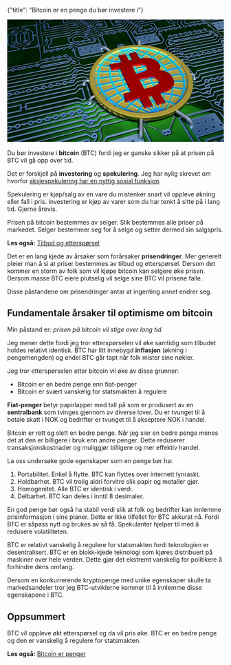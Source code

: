 {"title": "Bitcoin er en penge du bør investere i"}

![Bitcoin](/blogimages/bitcoin.jpg)

Du bør investere i **bitcoin** (BTC) fordi jeg er ganske sikker på at prisen på BTC vil gå
opp over tid.

Det er forskjell på **investering** og **spekulering**. Jeg har nylig skrevet
om hvorfor
[aksjespekulering har en nyttig sosial funksjon](/aksjespekulering-har-en-nyttig-sosial-funksjon).

Spekulering er kjøp/salg av en vare du mistenker snart vil oppleve økning eller fall i pris.
Investering er kjøp av varer som du har tenkt å sitte på i lang tid. Gjerne årevis.

Prisen på bitcoin bestemmes av selger. Slik bestemmes alle priser på markedet. Selger bestemmer
seg for å selge og setter dermed sin salgspris.

**Les også:**
[Tilbud og etterspørsel](/tilbud-og-ettersporsel)

Det er en lang kjede av årsaker som forårsaker **prisendringer**. Mer generelt pleier man å si
at priser bestemmes av tilbud og etterspørsel. Dersom det kommer en storm av folk som vil kjøpe
bitcoin kan selgere øke prisen. Dersom masse BTC eiere plutselig vil selge sine BTC
vil prisene falle.

Disse påstandene om prisendringer antar at ingenting annet endrer seg.

## Fundamentale årsaker til optimisme om bitcoin

Min påstand er: *prisen på bitcoin vil stige over lang tid.*

Jeg mener dette fordi jeg tror etterspørselen vil øke samtidig som tilbudet holdes relativt identisk.
BTC har litt innebygd **inflasjon** (økning i pengemengden) og endel BTC går tapt når folk mister sine nøkler.

Jeg tror etterspørselen etter bitcoin vil øke av disse grunner:

* Bitcoin er en bedre penge enn fiat-penger
* Bitcoin er svært vanskelig for statsmakten å regulere

**Fiat-penger** betyr papirlapper med tall på som er produsert av en **sentralbank** som tvinges gjennom
av diverse lover. Du er tvunget til å betale skatt i NOK og bedrifter er tvunget til å akseptere NOK i handel.

Bitcoin er rett og slett en bedre penge. Når jeg sier en bedre penge menes det
at den er billigere i bruk enn andre penger. Dette reduserer transaksjonskostnader og muliggjør
billigere og mer effektiv handel.

La oss undersøke gode egenskaper som en penge bør ha:

1. Portabilitet. Enkel å flytte. BTC kan flyttes over internett lynraskt.
2. Holdbarhet. BTC vil trolig aldri forvitre slik papir og metaller gjør.
3. Homogenitet. Alle BTC er identisk i verdi.
4. Delbarhet. BTC kan deles i inntil 8 desimaler.

En god penge bør også ha stabil verdi slik at folk og bedrifter kan innlemme prisinformasjon
i sine planer. Dette er ikke tilfellet for BTC akkurat nå. Fordi BTC er såpass nytt og brukes av så få.
Spekulanter hjelper til med å redusere volatiliteten.

BTC er relativt vanskelig å regulere for statsmakten fordi teknologien er desentralisert.
BTC er en blokk-kjede teknologi som kjøres distribuert på maskiner over hele verden. Dette gjør det ekstremt
vanskelig for politikere å forhindre dens omfang.

Dersom en konkurrerende kryptopenge med unike egenskaper skulle ta markedsandeler tror jeg BTC-utviklerne
kommer til å innlemme disse egenskapene i BTC.

## Oppsummert

BTC vil oppleve økt etterspørsel og da vil pris øke. BTC er en bedre penge og den er vanskelig å regulere
for statsmakten.

**Les også:**
[Bitcoin er penger](/bitcoin-er-penger)

